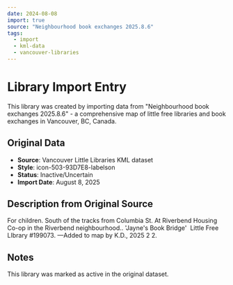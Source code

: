 ```yaml
---
date: 2024-08-08
import: true
source: "Neighbourhood book exchanges 2025.8.6"
tags:
  - import
  - kml-data
  - vancouver-libraries
---
```


# Library Import Entry

This library was created by importing data from "Neighbourhood book exchanges 2025.8.6" - a comprehensive map of little free libraries and book exchanges in Vancouver, BC, Canada.

## Original Data

- **Source**: Vancouver Little Libraries KML dataset
- **Style**: icon-503-93D7E8-labelson
- **Status**: Inactive/Uncertain
- **Import Date**: August 8, 2025

## Description from Original Source

For children.
South of the tracks from Columbia St.
At Riverbend Housing Co-op 
in the Riverbend neighbourhood..
'Jayne's Book Bridge' 
Little Free LIbrary #199073.
—Added to map by K.D., 2025 2 2.



## Notes

This library was marked as active in the original dataset.
